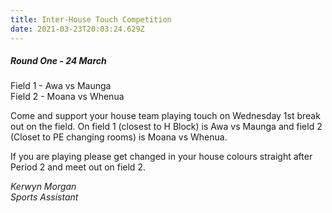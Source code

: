 ```yaml
---
title: Inter-House Touch Competition
date: 2021-03-23T20:03:24.629Z
---
```

##### Round One - 24 March  
Field 1 - Awa vs Maunga  
Field 2 - Moana vs Whenua  

Come and support your house team playing touch on Wednesday 1st break out on the field. On field 1 (closest to H Block) is Awa vs Maunga and field 2 (Closet to PE changing rooms) is Moana vs Whenua.

If you are playing please get changed in your house colours straight after Period 2 and meet out on field 2.

*Kerwyn Morgan  
Sports Assistant*